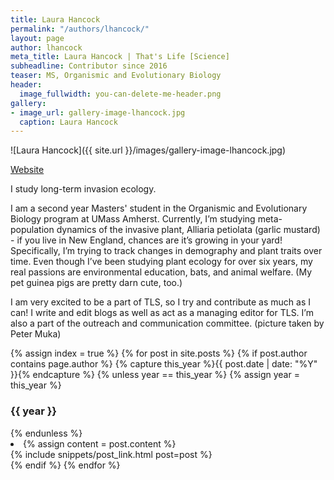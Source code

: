 ```yaml
---
title: Laura Hancock
permalink: "/authors/lhancock/"
layout: page
author: lhancock
meta_title: Laura Hancock | That's Life [Science]
subheadline: Contributor since 2016
teaser: MS, Organismic and Evolutionary Biology
header:
  image_fullwidth: you-can-delete-me-header.png
gallery:
- image_url: gallery-image-lhancock.jpg
  caption: Laura Hancock
---
```


![Laura Hancock]({{ site.url }}/images/gallery-image-lhancock.jpg)

[Website](https://gpls.cns.umass.edu/oeb/directory/laura-m.-s.-hancock)

I study long-term invasion ecology. 

I am a second year Masters' student in the Organismic and Evolutionary Biology program at UMass Amherst. Currently, I’m studying meta-population dynamics of the invasive plant, Alliaria petiolata (garlic mustard) - if you live in New England, chances are it’s growing in your yard! Specifically, I’m trying to track changes in demography and plant traits over time. Even though I’ve been studying plant ecology for over six years, my real passions are environmental education, bats, and animal welfare. (My pet guinea pigs are pretty darn cute, too.)

I am very excited to be a part of TLS, so I try and contribute as much as I can! I write and edit blogs as well as act as a managing editor for TLS. I’m also a part of the outreach and communication committee.
(picture taken by Peter Muka)

{% assign index = true %}
{% for post in site.posts %}
{% if post.author contains page.author %}
{% capture this_year %}{{ post.date | date: "%Y" }}{% endcapture %}
{% unless year == this_year %}
{% assign year = this_year %}
<h3>{{ year }}</h3>
{% endunless %}
<li>
{% assign content = post.content %}
<article>
{% include snippets/post_link.html post=post %}
</article>
</li>
{% endif %}
{% endfor %}

